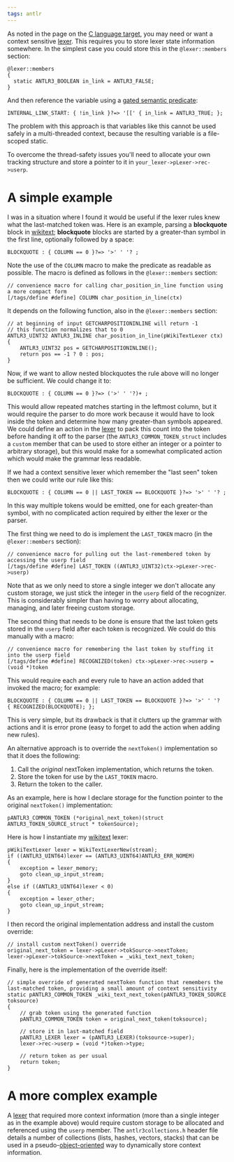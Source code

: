 ```yaml
---
tags: antlr
---
```


As noted in the page on the [C language target](/wiki/C_language_target), you may need or want a context sensitive [lexer](/wiki/lexer). This requires you to store lexer state information somewhere. In the simplest case you could store this in the `@lexer::members` section:

    @lexer::members
    {
      static ANTLR3_BOOLEAN in_link = ANTLR3_FALSE;
    }

And then reference the variable using a [gated semantic predicate](/wiki/gated_semantic_predicate):

    INTERNAL_LINK_START: { !in_link }?=> '[[' { in_link = ANTLR3_TRUE; };

The problem with this approach is that variables like this cannot be used safely in a multi-threaded context, because the resulting variable is a file-scoped static.

To overcome the thread-safety issues you'll need to allocate your own tracking structure and store a pointer to it in `your_lexer->pLexer->rec->userp`.

# A simple example

I was in a situation where I found it would be useful if the lexer rules knew what the last-matched token was. Here is an example, parsing a **blockquote** block in [wikitext](/wiki/wikitext); **blockquote** blocks are started by a greater-than symbol in the first line, optionally followed by a space:

    BLOCKQUOTE : { COLUMN == 0 }?=> '>' ' '? ;

Note the use of the `COLUMN` macro to make the predicate as readable as possible. The macro is defined as follows in the `@lexer::members` section:

    // convenience macro for calling char_position_in_line function using a more compact form
    [/tags/define #define] COLUMN char_position_in_line(ctx)

It depends on the following function, also in the `@lexer::members` section:

    // at beginning of input GETCHARPOSITIONINLINE will return -1
    // this function normalizes that to 0
    ANTLR3_UINT32 ANTLR3_INLINE char_position_in_line(pWikiTextLexer ctx)
    {
        ANTLR3_UINT32 pos = GETCHARPOSITIONINLINE();
        return pos == -1 ? 0 : pos;
    }

Now, if we want to allow nested blockquotes the rule above will no longer be sufficient. We could change it to:

    BLOCKQUOTE : { COLUMN == 0 }?=> ('>' ' '?)+ ;

This would allow repeated matches starting in the leftmost column, but it would require the parser to do more work because it would have to look inside the token and determine how many greater-than symbols appeared. We could define an action in the [lexer](/wiki/lexer) to pack this count into the token before handing it off to the parser (the `ANTLR3_COMMON_TOKEN_struct` includes a `custom` member that can be used to store either an integer or a pointer to arbitrary storage), but this would make for a somewhat complicated action which would make the grammar less readable.

If we had a context sensitive lexer which remember the "last seen" token then we could write our rule like this:

    BLOCKQUOTE : { COLUMN == 0 || LAST_TOKEN == BLOCKQUOTE }?=> '>' ' '? ;

In this way multiple tokens would be emitted, one for each greater-than symbol, with no complicated action required by either the lexer or the parser.

The first thing we need to do is implement the `LAST_TOKEN` macro (in the `@lexer::members` section):

    // convenience macro for pulling out the last-remembered token by accessing the userp field
    [/tags/define #define] LAST_TOKEN ((ANTLR3_UINT32)ctx->pLexer->rec->userp)

Note that as we only need to store a single integer we don't allocate any custom storage, we just stick the integer in the `userp` field of the recognizer. This is considerably simpler than having to worry about allocating, managing, and later freeing custom storage.

The second thing that needs to be done is ensure that the last token gets stored in the `userp` field after each token is recognized. We could do this manually with a macro:

    // convenience macro for remembering the last token by stuffing it into the userp field
    [/tags/define #define] RECOGNIZED(token) ctx->pLexer->rec->userp = (void *)token

This would require each and every rule to have an action added that invoked the macro; for example:

    BLOCKQUOTE : { COLUMN == 0 || LAST_TOKEN == BLOCKQUOTE }?=> '>' ' '? { RECOGNIZED(BLOCKQUOTE); };

This is very simple, but its drawback is that it clutters up the grammar with actions and it is error prone (easy to forget to add the action when adding new rules).

An alternative approach is to override the `nextToken()` implementation so that it does the following:

1.  Call the *original* nextToken implementation, which returns the token.
2.  Store the token for use by the `LAST_TOKEN` macro.
3.  Return the token to the caller.

As an example, here is how I declare storage for the function pointer to the original `nextToken()` implementation:

    pANTLR3_COMMON_TOKEN (*original_next_token)(struct ANTLR3_TOKEN_SOURCE_struct * tokenSource);

Here is how I instantiate my [wikitext](/wiki/wikitext) lexer:

    pWikiTextLexer lexer = WikiTextLexerNew(stream);
    if ((ANTLR3_UINT64)lexer == (ANTLR3_UINT64)ANTLR3_ERR_NOMEM)
    {
        exception = lexer_memory;
        goto clean_up_input_stream;
    }
    else if ((ANTLR3_UINT64)lexer < 0)
    {
        exception = lexer_other;
        goto clean_up_input_stream;
    }

I then record the original implementation address and install the custom override:

    // install custom nextToken() override
    original_next_token = lexer->pLexer->tokSource->nextToken;
    lexer->pLexer->tokSource->nextToken = _wiki_text_next_token;

Finally, here is the implementation of the override itself:

    // simple override of generated nextToken function that remembers the last-matched token, providing a small amount of context sensitivity
    static pANTLR3_COMMON_TOKEN _wiki_text_next_token(pANTLR3_TOKEN_SOURCE toksource)
    {
        // grab token using the generated function
        pANTLR3_COMMON_TOKEN token = original_next_token(toksource);
        
        // store it in last-matched field
        pANTLR3_LEXER lexer = (pANTLR3_LEXER)(toksource->super);
        lexer->rec->userp = (void *)token->type;
        
        // return token as per usual
        return token;
    }

# A more complex example

A [lexer](/wiki/lexer) that required more context information (more than a single integer as in the example above) would require custom storage to be allocated and referenced using the `userp` member. The `antlr3collections.h` header file details a number of collections (lists, hashes, vectors, stacks) that can be used in a pseudo-[object-oriented](/wiki/object-oriented) way to dynamically store context information.
